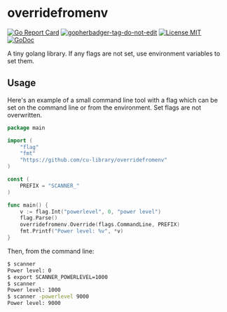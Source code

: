 # overridefromenv
[![Go Report Card](https://goreportcard.com/badge/github.com/benjohns1/scheduled-tasks/services)](https://goreportcard.com/report/github.com/benjohns1/scheduled-tasks/services)
<a href='https://github.com/jpoles1/gopherbadger' target='_blank'>![gopherbadger-tag-do-not-edit](https://img.shields.io/badge/Go%20Coverage-100%25-brightgreen.svg?longCache=true&style=flat)</a>
[![License MIT](https://img.shields.io/badge/license-MIT-lightgrey.svg?style=flat)](LICENSE)
[![GoDoc](https://godoc.org/github.com/culibrary/overridefromenv?status.svg)](https://godoc.org/github.com/culibrary/overridefromenv)

A tiny golang library. If any flags are not set, use environment variables to set them.

## Usage

Here's an example of a small command line tool with a flag which can be set
on the command line or from the environment. Set flags are not overwritten.

```go
package main

import (
    "flag"
    "fmt"
    "https://github.com/cu-library/overridefromenv"
)

const (
    PREFIX = "SCANNER_"
)

func main() {
    v := flag.Int("powerlevel", 0, "power level")
    flag.Parse()
    overridefromenv.Override(flags.CommandLine, PREFIX)
    fmt.Printf("Power level: %v", *v)
}
```

Then, from the command line:

```bash
$ scanner
Power level: 0
$ export SCANNER_POWERLEVEL=1000
$ scanner
Power level: 1000
$ scanner -powerlevel 9000
Power level: 9000
```

